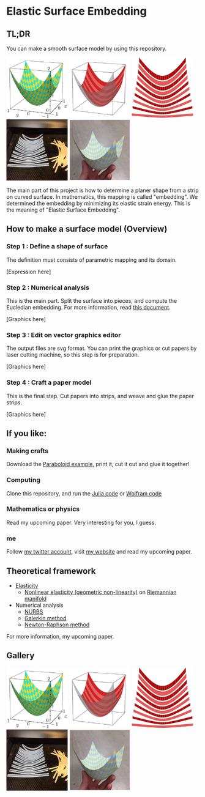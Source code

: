 # Elastic Surface Embedding

## TL;DR
You can make a smooth surface model by using this repository.

<img src="img/Paraboloid1.png" width="160"> <img src="img/Paraboloid2.png" width="160"> <img src="img/Paraboloid3.png" width="160"> <img src="img/Paraboloid4.jpg" width="160"> <img src="img/Paraboloid5.png" width="160">

The main part of this project is how to determine a planer shape from a strip on curved surface.
In mathematics, this mapping is called "embedding".
We determined the embedding by minimizing its elastic strain energy.
This is the meaning of "Elastic Surface Embedding".

## How to make a surface model (Overview)
### Step 1 : Define a shape of surface
The definition must consists of parametric mapping and its domain.

[Expression here]

### Step 2 : Numerical analysis
This is the main part.
Split the surface into pieces, and compute the Eucledian embedding.
For more information, read [this document](/Julia/usage.md).

[Graphics here]

### Step 3 : Edit on vector graphics editor
The output files are svg format.
You can print the graphics or cut papers by laser cutting machine, so this step is for preparation.

[Graphics here]

### Step 4 : Craft a paper model
This is the final step.
Cut papers into strips, and weave and glue the paper strips.

[Graphics here]


## If you like:
### Making crafts
Download the [Paraboloid example](/Example/Paraboloid.pdf), print it, cut it out and glue it together!

### Computing
Clone this repository, and run the [Julia code](/Julia/usage.md) or [Wolfram code](/Wolfram/usage.md)

### Mathematics or physics
Read my upcoming paper.
Very interesting for you, I guess.

### me
Follow [my twitter account](https://twitter.com/Hyrodium), visit [my website](https://hyrodium.github.io/Profile) and read my upcoming paper.

## Theoretical framework

* [Elasticity](https://en.m.wikipedia.org/wiki/Elasticity_(physics))
    * [Nonlinear elasticity (geometric non-linearity)](https://www.sciencedirect.com/topics/engineering/geometric-nonlinearity) on [Riemannian manifold](https://en.m.wikipedia.org/wiki/Riemannian_manifold)
* Numerical analysis
    * [NURBS](https://en.wikipedia.org/wiki/Non-uniform_rational_B-spline)
    * [Galerkin method](https://en.wikipedia.org/wiki/Galerkin_method)
    * [Newton-Raphson method](https://en.wikipedia.org/wiki/Newton%27s_method)

For more information, my upcoming paper.

## Gallery
<img src="img/Paraboloid1.png" width="160"> <img src="img/Paraboloid2.png" width="160"> <img src="img/Paraboloid3.png" width="160"> <img src="img/Paraboloid4.jpg" width="160"> <img src="img/Paraboloid5.png" width="160">



